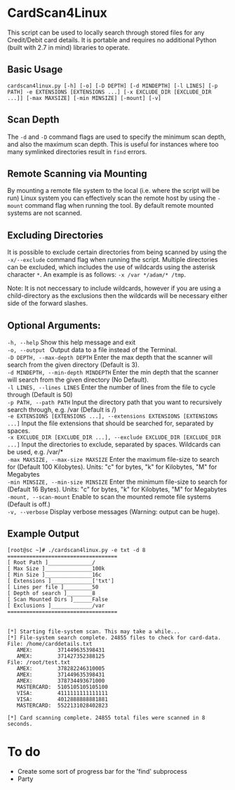 # CardScan4Linux
This script can be used to locally search through stored files for any Credit/Debit card details. It is portable and requires no additional Python (built with 2.7 in mind) libraries to operate.

## Basic Usage 
`cardscan4linux.py [-h] [-o] [-D DEPTH] [-d MINDEPTH] [-l LINES] [-p PATH] -e EXTENSIONS [EXTENSIONS ...] [-x EXCLUDE_DIR [EXCLUDE_DIR ...]] [-max MAXSIZE] [-min MINSIZE] [-mount] [-v]`

## Scan Depth
The `-d` and `-D` command flags are used to specify the minimum scan depth, and also the maximum scan depth. This is useful for instances where too many symlinked directories result in `find` errors.

## Remote Scanning via Mounting
By mounting a remote file system to the local (i.e. where the script will be run) Linux system you can effectively scan the remote host by using the `-mount` command flag when running the tool. By default remote mounted systems are not scanned.

## Excluding Directories
It is possible to exclude certain directories from being scanned by using the `-x/--exclude` command flag when running the script. Multiple directories can be excluded, which includes the use of wildcards using the asterisk character `*`. An example is as follows: `-x /var */adam/* /tmp`. 

Note: It is not neccessary to include wildcards, however if you are using a child-directory as the exclusions then the wildcards will be necessary either side of the forward slashes.

## Optional Arguments:
`-h, --help`          Show this help message and exit
<br>  `-o, --output `       Output data to a file instead of the Terminal.
<br>  `-D DEPTH, --max-depth DEPTH` Enter the max depth that the scanner will search from the given directory (Default is 3).
<br>  `-d MINDEPTH, --min-depth MINDEPTH` Enter the min depth that the scanner will search from the given directory (No Default).
<br>  `-l LINES, --lines LINES` Enter the number of lines from the file to cycle through (Default is 50)
<br>  `-p PATH, --path PATH`  Input the directory path that you want to recursively search through, e.g. /var (Default is /)
<br>  `-e EXTENSIONS [EXTENSIONS ...], --extensions EXTENSIONS [EXTENSIONS ...]` Input the file extensions that should be searched for, separated by spaces.
<br>  `-x EXCLUDE_DIR [EXCLUDE_DIR ...], --exclude EXCLUDE_DIR [EXCLUDE_DIR ...]` Input the directories to exclude, separated by spaces. Wildcards can be used, e.g. /var/*
<br>  `-max MAXSIZE, --max-size MAXSIZE` Enter the maximum file-size to search for (Default 100 Kilobytes). Units: "c" for bytes, "k" for Kilobytes, "M" for Megabytes
<br>  `-min MINSIZE, --min-size MINSIZE` Enter the minimum file-size to search for (Default 16 Bytes). Units: "c" for bytes, "k" for Kilobytes, "M" for Megabytes
<br>  `-mount, --scan-mount`  Enable to scan the mounted remote file systems (Default is off.)
<br>  `-v, --verbose`         Display verbose messages (Warning: output can be huge).

## Example Output
`[root@sc ~]# ./cardscan4linux.py -e txt -d 8`
<br>`===================================`
<br>`[ Root Path ]______________/`
<br>`[ Max Size ]_______________100k`
<br>`[ Min Size ]_______________16c`
<br>`[ Extensions ]_____________['txt']`
<br>`[ Lines per file ]_________50`
<br>`[ Depth of search ]________8`
<br>`[ Scan Mounted Dirs ]______False`
<br>`[ Exclusions ]_____________/var`
<br>`===================================`

<br>`[*] Starting file-system scan. This may take a while...`
<br>`[*] File-system search complete. 24855 files to check for card-data.`
<br>`File: /home/carddetails.txt`
<br>`	AMEX:		 371449635398431`
<br>`	AMEX:		 371427352388125`
<br>`File: /root/test.txt`
<br>`	AMEX:		 378282246310005`
<br>`	AMEX:		 371449635398431`
<br>`	AMEX:		 378734493671000`
<br>`	MASTERCARD:	 5105105105105100`
<br>`	VISA:		 4111111111111111`
<br>`	VISA:		 4012888888881881`
<br>`	MASTERCARD:	 5522131028402823`

`[*] Card scanning complete. 24855 total files were scanned in 8 seconds.`

# To do

* Create some sort of progress bar for the 'find' subprocess
* Party
